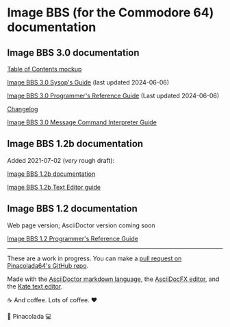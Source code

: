 # Image BBS (for the Commodore 64) documentation

## Image BBS 3.0 documentation

[Table of Contents mockup](https://pinacolada64.github.io/ImageBBS3-docs.github.io/toc-mockup.html)

[Image BBS 3.0 Sysop's Guide](https://pinacolada64.github.io/ImageBBS3-docs.github.io/Image-BBS-3-sysop-guide.html) (last updated 2024-06-06)

[Image BBS 3.0 Programmer's Reference Guide](https://pinacolada64.github.io/ImageBBS3-docs.github.io/Image-BBS-3-PRG.html) (Last updated 2024-06-06)

[Changelog](https://pinacolada64.github.io/ImageBBS3-docs.github.io/CHANGELOG.md)

[Image BBS 3.0 Message Command Interpreter Guide](https://pinacolada64.github.io/ImageBBS3-docs.github.io/mci.html)

## Image BBS 1.2b documentation

Added 2021-07-02 (_very_ rough draft):

[Image BBS 1.2b documentation](https://pinacolada64.github.io/ImageBBS3-docs.github.io/12b-updated.html)

[Image BBS 1.2b Text Editor guide](https://pinacolada64.github.io/ImageBBS3-docs.github.io/12b-text-editor.html)

## Image BBS 1.2 documentation

Web page version; AsciiDoctor version coming soon

[Image BBS 1.2 Programmer's Reference Guide](https://pinacolada64.github.io/ImageBBS3-docs.github.io/imageprg-index.html)

---

These are a work in progress. You can make a [pull request on Pinacolada64's GitHub repo](https://github.com/Pinacolada64/ImageBBS3/tree/docs).

Made with the [AsciiDoctor markdown language](https://asciidoctor.org/), the [AsciiDocFX editor](https://asciidocfx.com/), and the [Kate text editor](https://kate-editor.org/).

☕ And coffee. Lots of coffee. ❤️

🍹 Pinacolada 💻
